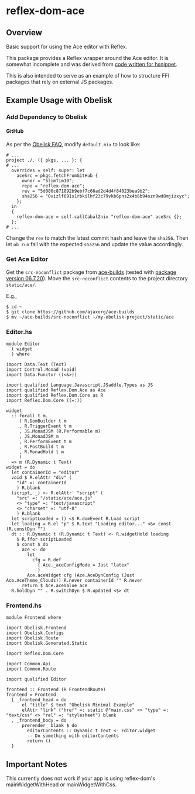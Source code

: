 # reflex-dom-ace

## Overview

Basic support for using the Ace editor with Reflex.

This package provides a Reflex wrapper around the Ace editor.  It is somewhat incomplete and was derived from [code written for hsnippet](https://github.com/mightybyte/hsnippet/blob/64cc17d2bf2bcce219f3ab8e96b7fd6071d5b56b/frontend/src/ACE.hs).

This is also intended to serve as an example of how to structure FFI packages that rely on external JS packages.

## Example Usage with Obelisk

### Add Dependency to Obelisk

#### GitHub

As per the [Obelisk FAQ](https://github.com/obsidiansystems/obelisk/blob/master/FAQ.md#how-do-i-declare-a-new-haskell-dependency), modify `default.nix` to look like:

```
# ...
project ./. ({ pkgs, ... }: {
# ...
  overrides = self: super: let
    aceSrc = pkgs.fetchFromGitHub {
      owner = "SlimTim10";
      repo = "reflex-dom-ace";
      rev = "5d086c871892b9ebf7c66ad2d4d4f84023bea9b2";
      sha256 = "0vizlf691s1rbkilhf23c79vkb6pns2x4b6b94szn9wd8mjizxyc";
    };
  in
  {
    reflex-dom-ace = self.callCabal2nix "reflex-dom-ace" aceSrc {};
  };
# ...
```

Change the `rev` to match the latest commit hash and leave the `sha256`. Then let `ob run` fail with the expected `sha256` and update the value accordingly.

### Get Ace Editor

Get the `src-noconflict` package from [ace-builds](https://github.com/ajaxorg/ace-builds) (tested with [package version 06.7.20](https://github.com/ajaxorg/ace-builds/tree/53be42342df216d2d25dc60a12dfcb263c6f0592/src-noconflict)). Move the `src-noconflict` contents to the project directory `static/ace/`.

E.g.,

```
$ cd ~
$ git clone https://github.com/ajaxorg/ace-builds
$ mv ~/ace-builds/src-noconflict ~/my-obelisk-project/static/ace
```

### Editor.hs

```
module Editor
  ( widget
  ) where

import Data.Text (Text)
import Control.Monad (void)
import Data.Functor ((<&>))

import qualified Language.Javascript.JSaddle.Types as JS
import qualified Reflex.Dom.Ace as Ace
import qualified Reflex.Dom.Core as R
import Reflex.Dom.Core ((=:))

widget
  :: forall t m.
     ( R.DomBuilder t m
     , R.TriggerEvent t m
     , JS.MonadJSM (R.Performable m)
     , JS.MonadJSM m
     , R.PerformEvent t m
     , R.PostBuild t m
     , R.MonadHold t m
     )
  => m (R.Dynamic t Text)
widget = do
  let containerId = "editor"
  void $ R.elAttr "div" (
    "id" =: containerId
    ) R.blank
  (script, _) <- R.elAttr' "script" (
    "src" =: "/static/ace/ace.js"
    <> "type" =: "text/javascript"
    <> "charset" =: "utf-8"
    ) R.blank
  let scriptLoaded = () <$ R.domEvent R.Load script
  let loading = R.el "p" $ R.text "Loading editor..." <&> const (R.constDyn "")
  dt :: R.Dynamic t (R.Dynamic t Text) <- R.widgetHold loading
    $ R.ffor scriptLoaded
    $ const $ do
      ace <- do
        let
          cfg = R.def
            { Ace._aceConfigMode = Just "latex"
            }
        Ace.aceWidget cfg (Ace.AceDynConfig (Just Ace.AceTheme_Clouds)) R.never containerId "" R.never
      return $ Ace.aceValue ace
  R.holdDyn "" . R.switchDyn $ R.updated <$> dt
```

### Frontend.hs

```
module Frontend where

import Obelisk.Frontend
import Obelisk.Configs
import Obelisk.Route
import Obelisk.Generated.Static

import Reflex.Dom.Core

import Common.Api
import Common.Route

import qualified Editor

frontend :: Frontend (R FrontendRoute)
frontend = Frontend
  { _frontend_head = do
      el "title" $ text "Obelisk Minimal Example"
      elAttr "link" ("href" =: static @"main.css" <> "type" =: "text/css" <> "rel" =: "stylesheet") blank
  , _frontend_body = do
      prerender_ blank $ do
        editorContents :: Dynamic t Text <- Editor.widget
        -- Do something with editorContents
        return ()
  }
```

## Important Notes

This currently does not work if your app is using reflex-dom's
mainWidgetWithHead or mainWidgetWithCss.